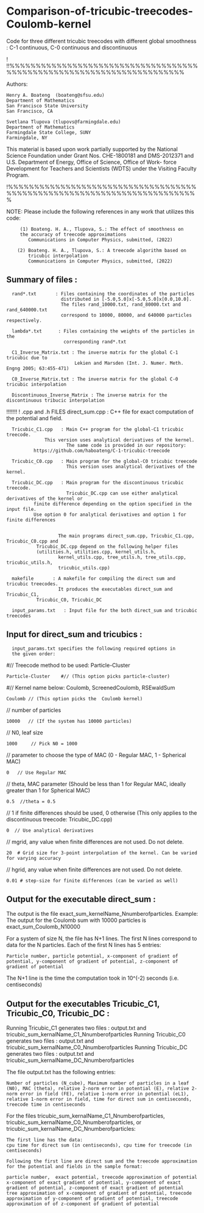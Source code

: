 # Comparison-of-tricubic-treecodes-Coulomb-kernel
Code for three different tricubic treecodes with different global smoothness : C-1 continuous, C-0 continuous and discontinuous

!
!!%%%%%%%%%%%%%%%%%%%%%%%%%%%%%%%%%%%%%%%%%%%%%%%%%%%%%%%%%%%%%%%%%%%%%%

  Authors:

  	Henry A. Boateng  (boateng@sfsu.edu) 
  	Department of Mathematics
  	San Francisco State University
  	San Francisco, CA
     
  	Svetlana Tlupova (tlupovs@farmingdale.edu)
  	Department of Mathematics
  	Farmingdale State College, SUNY
  	Farmingdale, NY
  
  This material is based upon work partially supported by the 
  National Science Foundation under Grant Nos. CHE-1800181 and DMS-2012371
  and U.S. Department of Energy, Office of Science, Office of Work- force 
  Development for Teachers and Scientists (WDTS) under the Visiting Faculty Program.
  
!%%%%%%%%%%%%%%%%%%%%%%%%%%%%%%%%%%%%%%%%%%%%%%%%%%%%%%%%%%%%%%%%%%%%%%%%%


   NOTE: Please include the following references in any work that
         utilizes this code:
         
         (1) Boateng. H. A., Tlupova, S.: The effect of smoothness on
         the accuracy of treecode approximations
            Communications in Computer Physics, submitted, (2022)  
		 
        (2) Boateng. H. A., Tlupova, S.: A treecode algorithm based on 
            tricubic interpolation
            Communications in Computer Physics, submitted, (2022)  
	    
Summary of files :
------------------

      rand*.txt       : Files containing the coordinates of the particles
                        distributed in [-5.0,5.0]x[-5.0,5.0]x[0.0,10.0].
                        The files rand_10000.txt, rand_80000.txt and rand_640000.txt
                        correspond to 10000, 80000, and 640000 particles respectively.
                        
      lambda*.txt      : Files containing the weights of the particles in the
                         corresponding rand*.txt
			 
      C1_Inverse_Matrix.txt : The inverse matrix for the global C-1 tricubic due to 
                             Lekien and Marsden (Int. J. Numer. Meth. Engng 2005; 63:455-471)
			    
      C0_Inverse_Matrix.txt : The inverse matrix for the global C-0 tricubic interpolation
      
      Discontinuous_Inverse_Matrix : The inverse matrix for the discontinuous tribucic interpolation
                        
                      

!!!!!!!
! .cpp and .h FILES 
      direct_sum.cpp : C++ file for exact computation of the potential and field. 
      
      Tricubic_C1.cpp   : Main C++ program for the global-C1 tricubic treecode.
      			  This version uses analytical derivatives of the kernel.
                          The same code is provided in our repository:
			  https://github.com/haboateng/C-1-tricubic-treecode
      
      Tricubic_C0.cpp   : Main program for the global-C0 tricubic treecode
                          This version uses analytical derivatives of the kernel.
			
      Tricubic_DC.cpp   : Main program for the discontinuous tricubic treecode. 
                          Tricubic_DC.cpp can use either analytical derivatives of the kernel or 
			  finite difference depending on the option specified in the input file.
			  Use option 0 for analytical derivatives and option 1 for finite differences
			  
			  
                       The main programs direct_sum.cpp, Tricubic_C1.cpp, Tricubic_C0.cpp and
		       Tricubic_DC.cpp depend on the following helper files 
		       (utilities.h, utilities.cpp, kernel_utils.h,
                       kernel_utils.cpp, tree_utils.h, tree_utils.cpp, tricubic_utils.h,
                       tricubic_utils.cpp)
      
      makefile       : A makefile for compiling the direct sum and tricubic treecodes. 
                       It produces the executables direct_sum and Tricubic_C1,
		       Tricubic_C0, Tricubic_DC

      input_params.txt   : Input file for the both direct_sum and tricubic treecodes


Input for direct_sum and tricubics :
-----------------------------------

      input_params.txt specifies the following required options in
      the given order:
      
#// Treecode method to be used: Particle-Cluster

	Particle-Cluster    #// (This option picks particle-cluster)
 
#// Kernel name below: Coulomb, ScreenedCoulomb, RSEwaldSum

	Coulomb // (This option picks the  Coulomb kernel)
 
// number of particles 

	10000   // (If the system has 10000 particles)
 
// N0, leaf size 

	1000     // Pick N0 = 1000
 
// parameter to choose the type of MAC (0 - Regular MAC, 1 - Spherical MAC)

	0   // Use Regular MAC
 
// theta, MAC parameter (Should be less than 1 for Regular MAC, ideally greater than 1 for Spherical MAC)

	0.5  //theta = 0.5
 
// 1 if finite differences should be used, 0 otherwise (This only applies to the discontinuous treecode: Tricubic_DC.cpp)

	0  // Use analytical derivatives
 
// mgrid, any value when finite differences are not used. Do not delete.

	20  # Grid size for 3-point interpolation of the kernel. Can be varied for varying accuracy
 
// hgrid, any value when finite differences are not used. Do not delete.

	0.01 # step-size for finite differences (can be varied as well)

Output for the executable direct_sum :
-------------------------------------

The output is the file exact_sum_kernelName_Nnumberofparticles. 
Example: The output for the Coulomb sum with 10000 particles is exact_sum_Coulomb_N10000

For a system of size N, the file has N+1 lines. The first N lines correspond to data for
the N particles. Each of the first N lines has 5 entries:

	Particle number, particle potential, x-component of gradient of potential, y-component of gradient of potential, z-component of gradient of potential
   
The N+1 line is the time the computation took in 10^(-2) seconds (i.e. centiseconds)


Output for the executables Tricubic_C1, Tricubic_C0, Tricubic_DC  :
-------------------------------------------------------------------

Running Tricubic_C1 generates two files : output.txt and tricubic_sum_kernalName_C1_Nnumberofparticles
Running Tricubic_C0 generates two files : output.txt and tricubic_sum_kernalName_C0_Nnumberofparticles
Running Tricubic_DC generates two files : output.txt and tricubic_sum_kernalName_DC_Nnumberofparticles

The file output.txt has the following entries:

	Number of particles (N_cube), Maximum number of particles in a leaf (N0), MAC (theta), relative 2-norm error in potential (E), relative 2-norm error in field (FE), relative 1-norm error in potential (eL1), relative 1-norm error in field, time for direct sum in centiseconds, treecode time in centiseconds

For the files tricubic_sum_kernalName_C1_Nnumberofparticles, tricubic_sum_kernalName_C0_Nnumberofparticles,  or 
tricubic_sum_kernalName_DC_Nnumberofparticles:

    The first line has the data:
    cpu time for direct sum (in centiseconds), cpu time for treecode (in centiseconds)
    
    Following the first line are direct sum and the treecode approximation for the potential and fields in the sample format:
    
    particle number,  exact potential, treecode approximation of potential
    x-component of exact gradient of potential, y-component of exact gradient of potential, z-component of exact gradient of potential
    tree approximation of x-component of gradient of potential, treecode approximation of y-component of gradient of potential, treecode approximation of of z-component of gradient of potential



		 

